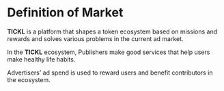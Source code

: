 # Definition of Market

**TICKL** is a platform that shapes a token ecosystem based on missions and rewards and solves various problems in the current ad market.&#x20;

In the **TICKL** ecosystem, Publishers make good services that help users make healthy life habits.&#x20;

Advertisers’ ad spend is used to reward users and benefit contributors in the ecosystem.









